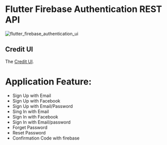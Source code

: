 # Flutter Firebase Authentication REST API
![flutter_firebase_authentication_ui](https://user-images.githubusercontent.com/36778896/133676428-21785085-5a53-456f-b41b-7da2de273752.png)


## Credit UI
The [Credit UI](https://dribbble.com/shots/5931959/attachments/5931959-Event-App-Sign-up-Log-in-screens?mode=media).

# Application Feature:
  - Sign Up with Email
  - Sign Up with Facebook
  - Sign Up with Email/Password
  - Sing In with Email
  - Sign In with Facebook
  - Sign In with Email/password
  - Forget Password
  - Reset Password
  - Confirmation Code with firebase
